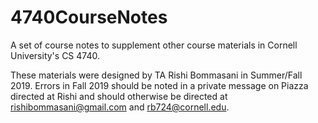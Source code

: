 # 4740CourseNotes
A set of course notes to supplement other course materials in Cornell University's CS 4740. 

These materials were designed by TA Rishi Bommasani in Summer/Fall 2019. 
Errors in Fall 2019 should be noted in a private message on Piazza directed at Rishi and should otherwise be directed at rishibommasani@gmail.com and rb724@cornell.edu. 
